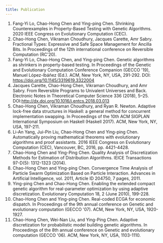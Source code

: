 ```yaml
---
title: Publication
---
```

1. Fang-Yi Lo, Chao-Hong Chen and Ying-ping Chen. Shrinking Counterexamples in Property-Based Testing with Genetic Algorithms. 2020 IEEE Congress on Evolutionary Computation (CEC).
1. Chao-Hong Chen, Vikraman Choudhury, Jacques Carette, Amr Sabry. Fractional Types: Expressive and Safe Space Management for Ancilla Bits. In Proceedings of the 12th international conference on Reversible Computation (RC'20).
1. Fang-Yi Lo, Chao-Hong Chen, and Ying-ping Chen. Genetic algorithms as shrinkers in property-based testing. In Proceedings of the Genetic and Evolutionary Computation Conference Companion (GECCO '19), Manuel López-Ibáñez (Ed.). ACM, New York, NY, USA, 291-292. DOI: https://doi.org/10.1145/3319619.3322004
1. Jacques Carette, Chao-Hong Chen, Vikraman Choudhury, and Amr Sabry. From Reversible Programs to Univalent Universes and Back. Electronic Notes in Theoretical Computer Science 336 (2018), 5–25. DOI:http://dx.doi.org/10.1016/j.entcs.2018.03.013 
1. Chao-Hong Chen, Vikraman Choudhury, and Ryan R. Newton. Adaptive lock-free data structures in Haskell: a general method for concurrent implementation swapping. In Proceedings of the 10th ACM SIGPLAN International Symposium on Haskell (Haskell 2017). ACM, New York, NY, USA, 197-211.
1. Li-An Yang, Jui-Pin Liu, Chao-Hong Chen and Ying-ping Chen. Automatically proving mathematical theorems with evolutionary algorithms and proof assistants. 2016 IEEE Congress on Evolutionary Computation (CEC), Vancouver, BC, 2016, pp. 4421-4428.
1. Chao-Hong Chen and Ying-Ping Chen. Quality Analysis of Discretization Methods for Estimation of Distribution Algorithms. IEICE Transactions 97-D(5): 1312-1323 (2014).
1. Chao-Hong Chen and Ying-ping Chen. Convergence Time Analysis of Particle Swarm Optimization Based on Particle Interaction. Advances in Artificial Intelligence, vol. 2011, Article ID 204750, 7 pages, 2011.
1. Ying-ping Chen and Chao-Hong Chen. Enabling the extended compact genetic algorithm for real-parameter optimization by using adaptive discretization. Evolutionary Computation 18, 2 (June 2010), 199-228. 
1. Chao-Hong Chen and Ying-ping Chen. Real-coded ECGA for economic dispatch. In Proceedings of the 9th annual conference on Genetic and evolutionary computation (GECCO '07). ACM, New York, NY, USA, 1920-1927.
1. Chao-Hong Chen, Wei-Nan Liu, and Ying-Ping Chen. Adaptive discretization for probabilistic model building genetic algorithms. In Proceedings of the 8th annual conference on Genetic and evolutionary computation (GECCO '06). ACM, New York, NY, USA, 1103-1110.

